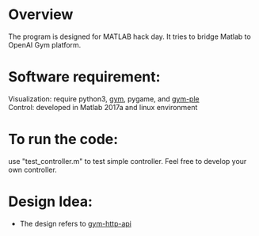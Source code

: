 # Overview <br />

The program is designed for MATLAB hack day. It tries to bridge Matlab to OpenAI Gym platform. <br />

# Software requirement: <br />

Visualization: require python3, [gym](https://github.com/openai/gym), pygame, and [gym-ple](https://github.com/lusob/gym-ple) <br />
Control: developed in Matlab 2017a and linux environment <br />

# To run the code: <br />

use "test_controller.m" to test simple controller. Feel free to develop your own controller. <br />

# Design Idea: <br />
- The design refers to [gym-http-api](https://github.com/openai/gym-http-api) <br />

